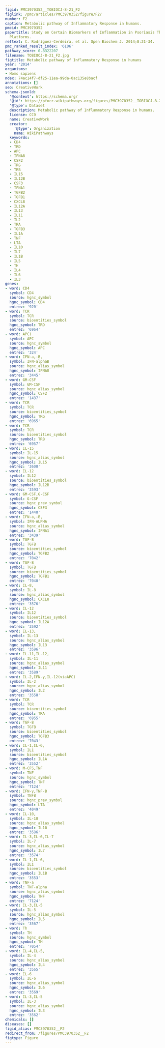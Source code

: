 ```yaml
---
figid: PMC3970352__TOBIOCJ-8-21_F2
figlink: /pmc/articles/PMC3970352/figure/F2/
number: F2
caption: Metabolic pathway of Inflammatory Response in humans.
pmcid: PMC3970352
papertitle: Study on Certain Biomarkers of Inflammation in Psoriasis Through “OMICS”
  Platforms.
reftext: C. Rodríguez-Cerdeira, et al. Open Biochem J. 2014;8:21-34.
pmc_ranked_result_index: '6106'
pathway_score: 0.8322207
filename: TOBIOCJ-8-21_F2.jpg
figtitle: Metabolic pathway of Inflammatory Response in humans
year: '2014'
organisms:
- Homo sapiens
ndex: 74ac14f7-df25-11ea-99da-0ac135e8bacf
annotations: []
seo: CreativeWork
schema-jsonld:
  '@context': https://schema.org/
  '@id': https://pfocr.wikipathways.org/figures/PMC3970352__TOBIOCJ-8-21_F2.html
  '@type': Dataset
  description: Metabolic pathway of Inflammatory Response in humans.
  license: CC0
  name: CreativeWork
  creator:
    '@type': Organization
    name: WikiPathways
  keywords:
  - CD4
  - TRD
  - APC
  - IFNA8
  - CSF2
  - TRG
  - TRB
  - IL15
  - IL12B
  - CSF3
  - IFNA1
  - TGFB2
  - TGFB1
  - CXCL8
  - IL12A
  - IL13
  - IL11
  - IL2
  - TRA
  - TGFB3
  - IL1A
  - TNF
  - LTA
  - IL10
  - IL7
  - IL1B
  - IL5
  - TH
  - IL4
  - IL6
  - IL3
genes:
- word: CD4
  symbol: CD4
  source: hgnc_symbol
  hgnc_symbol: CD4
  entrez: '920'
- word: TCR
  symbol: TCR
  source: bioentities_symbol
  hgnc_symbol: TRD
  entrez: '6964'
- word: APC)
  symbol: APC
  source: hgnc_symbol
  hgnc_symbol: APC
  entrez: '324'
- word: IFN-a,-B,
  symbol: IFN-alphaB
  source: hgnc_alias_symbol
  hgnc_symbol: IFNA8
  entrez: '3445'
- word: GM-CSF
  symbol: GM-CSF
  source: hgnc_alias_symbol
  hgnc_symbol: CSF2
  entrez: '1437'
- word: TCR
  symbol: TCR
  source: bioentities_symbol
  hgnc_symbol: TRG
  entrez: '6965'
- word: TCR
  symbol: TCR
  source: bioentities_symbol
  hgnc_symbol: TRB
  entrez: '6957'
- word: IL-15
  symbol: IL-15
  source: hgnc_alias_symbol
  hgnc_symbol: IL15
  entrez: '3600'
- word: IL-12
  symbol: IL12
  source: bioentities_symbol
  hgnc_symbol: IL12B
  entrez: '3593'
- word: GM-CSF,G-CSF
  symbol: G-CSF
  source: hgnc_prev_symbol
  hgnc_symbol: CSF3
  entrez: '1440'
- word: IFN-a,-B,
  symbol: IFN-ALPHA
  source: hgnc_alias_symbol
  hgnc_symbol: IFNA1
  entrez: '3439'
- word: TGF-B
  symbol: TGFB
  source: bioentities_symbol
  hgnc_symbol: TGFB2
  entrez: '7042'
- word: TGF-B
  symbol: TGFB
  source: bioentities_symbol
  hgnc_symbol: TGFB1
  entrez: '7040'
- word: IL-8,
  symbol: IL-8
  source: hgnc_alias_symbol
  hgnc_symbol: CXCL8
  entrez: '3576'
- word: IL-12
  symbol: IL12
  source: bioentities_symbol
  hgnc_symbol: IL12A
  entrez: '3592'
- word: IL-13,
  symbol: IL-13
  source: hgnc_alias_symbol
  hgnc_symbol: IL13
  entrez: '3596'
- word: IL-11,IL-12,
  symbol: IL-11
  source: hgnc_alias_symbol
  hgnc_symbol: IL11
  entrez: '3589'
- word: IL-2,IFN-y,IL-12(viaAPC)
  symbol: IL-2
  source: hgnc_alias_symbol
  hgnc_symbol: IL2
  entrez: '3558'
- word: TCR
  symbol: TCR
  source: bioentities_symbol
  hgnc_symbol: TRA
  entrez: '6955'
- word: TGF-B
  symbol: TGFB
  source: bioentities_symbol
  hgnc_symbol: TGFB3
  entrez: '7043'
- word: IL-1,IL-6,
  symbol: IL1
  source: bioentities_symbol
  hgnc_symbol: IL1A
  entrez: '3552'
- word: M-CFS,TNF
  symbol: TNF
  source: hgnc_symbol
  hgnc_symbol: TNF
  entrez: '7124'
- word: IFN-y,TNF-B
  symbol: TNFB
  source: hgnc_prev_symbol
  hgnc_symbol: LTA
  entrez: '4049'
- word: IL-10,
  symbol: IL-10
  source: hgnc_alias_symbol
  hgnc_symbol: IL10
  entrez: '3586'
- word: IL-3,IL-6,IL-7
  symbol: IL-7
  source: hgnc_alias_symbol
  hgnc_symbol: IL7
  entrez: '3574'
- word: IL-1,IL-6,
  symbol: IL1
  source: bioentities_symbol
  hgnc_symbol: IL1B
  entrez: '3553'
- word: TNF-a
  symbol: TNF-alpha
  source: hgnc_alias_symbol
  hgnc_symbol: TNF
  entrez: '7124'
- word: IL-3,IL-5
  symbol: IL-5
  source: hgnc_alias_symbol
  hgnc_symbol: IL5
  entrez: '3567'
- word: Th
  symbol: TH
  source: hgnc_symbol
  hgnc_symbol: TH
  entrez: '7054'
- word: IL-4,IL-5,
  symbol: IL-4
  source: hgnc_alias_symbol
  hgnc_symbol: IL4
  entrez: '3565'
- word: IL-6
  symbol: IL-6
  source: hgnc_alias_symbol
  hgnc_symbol: IL6
  entrez: '3569'
- word: IL-3,IL-5
  symbol: IL-3
  source: hgnc_alias_symbol
  hgnc_symbol: IL3
  entrez: '3562'
chemicals: []
diseases: []
figid_alias: PMC3970352__F2
redirect_from: /figures/PMC3970352__F2
figtype: Figure
---
```

